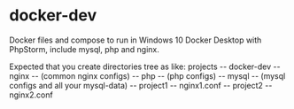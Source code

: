# docker-dev
Docker files and compose to run in Windows 10 Docker Desktop with PhpStorm, include mysql, php and nginx.

Expected that you create directories tree as like:
projects
 -- docker-dev
    -- nginx
       -- (common nginx configs)
    -- php
       -- (php configs)
    -- mysql
       -- (mysql configs and all your mysql-data)
 -- project1
    -- nginx1.conf
 -- project2
    -- nginx2.conf
